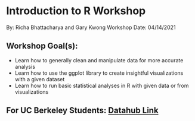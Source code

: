 # Introduction to R Workshop
By: Richa Bhattacharya and Gary Kwong
Workshop Date: 04/14/2021

## Workshop Goal(s): 
- Learn how to generally clean and manipulate data for more accurate analysis
- Learn how to use the ggplot library to create insightful visualizations with a given dataset
- Learn how to run basic statistical analyses in R with given data or from visualizations

## For UC Berkeley Students: [Datahub Link](https://datahub.berkeley.edu/hub/user-redirect/git-sync?repo=https://github.com/ds-peer-consulting/introduction-to-r-workshop&branch=main&subpath=Intro-to-R-Framingham.ipynb)
